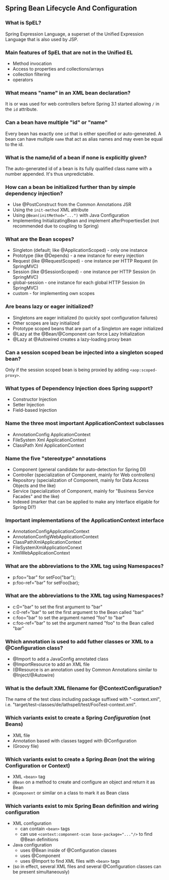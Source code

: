 
## Spring Bean Lifecycle And Configuration

### What is SpEL?
Spring Expression Language, a superset of the Unified Expression Language that is also used by JSP.

### Main features of SpEL that are not in the Unified EL
* Method invocation
* Access to properties and collections/arrays
* collection filtering
* operators

### What means "name" in an XML bean declaration?
It is or was used for web controllers before Spring 3.1 started allowing `/` in the `id` attribute.

### Can a bean have multiple "id" or "name"
Every bean has exactly one `id` that is either specified or auto-generated.
A bean can have multiple `name` that act as alias names and may even be equal to the id.

### What is the name/id of a bean if none is explicitly given?
The auto-generated id of a bean is its fully qualified class name with a number appended.
It's thus unpredictable.

### How can a bean be initialized further than by simple dependency injection?
* Use @PostConstruct from the Common Annotations JSR
* Using the `init-method` XML attribute
* Using `@Bean(initMethod="...")` with Java Configuration
* Implementing InitializatingBean and implement afterPropertiesSet (not recommended due to coupling to Spring)

### What are the Bean scopes?
* Singleton (default; like @ApplicationScoped) - only one instance
* Prototype (like @Depends) - a new instance for every injection
* Request (like @RequestScoped) - one instance per HTTP Request (in SpringMVC)
* Session (like @SessionScoped) - one instance per HTTP Session (in SpringMVC)
* global-session - one instance for each global HTTP Session (in SpringMVC)
* custom - for implementing own scopes

### Are beans lazy or eager initialized?
* Singletons are eager initialized (to quickly spot configuration failures)
* Other scopes are lazy initialized
* Prototype scoped beans that are part of a Singleton are eager initialized
* @Lazy at the @Bean/@Component can force Lazy Initialization
* @Lazy at @Autowired creates a lazy-loading proxy bean

### Can a session scoped bean be injected into a singleton scoped bean?
Only if the session scoped bean is being proxied by adding `<aop:scoped-proxy>`.

### What types of Dependency Injection does Spring support?
* Constructor Injection
* Setter Injection
* Field-based Injection

### Name the three most important ApplicationContext subclasses
* AnnotationConfig ApplicationContext
* FileSystem Xml ApplicationContext
* ClassPath Xml ApplicationContext

### Name the five "stereotype" annotations
* Component     (general candidate for auto-detection for Spring DI)
* Controller    (specialization of Component, mainly for Web controllers)
* Repository    (specialization of Component, mainly for Data Access Objects and the like)
* Service       (specialization of Component, mainly for "Business Service Facades" and the like)
* Indexed       (marker that can be applied to make any Interface eligable for Spring DI?)

### Important implementations of the ApplicationContext interface
* AnnotationConfigApplicationContext
* AnnotationConfigWebApplicationContext
* ClassPathXmlApplicationContext
* FileSystemXmlApplicationConext
* XmlWebApplicationContext

### What are the abbreviations to the XML <property> tag using Namespaces?
* p:foo="bar" for setFoo("bar");
* p:foo-ref="bar" for setFoo(bar);

### What are the abbreviations to the XML <constructor-arg> tag using Namespaces?
* c:0="bar" to set the first argument to "bar"
* c:0-ref="bar" to set the first argument to the Bean called "bar"
* c:foo="bar" to set the argument named "foo" to "bar"
* c:foo-ref="bar" to set the argument named "foo" to the Bean called "bar"

### Which annotation is used to add futher classes or XML to a @Configuration class?
* @Import to add a JavaConfig annotated class
* @ImportResource to add an XML file
* (@Resource is an annotation used by Common Annotations similar to @Inject/@Autowire)

### What is the default XML filename for @ContextConfiguration?
The name of the test class including package suffixed with "-context.xml",
i.e. "target/test-classes/de/lathspell/test/FooTest-context.xml".

### Which variants exist to create a Spring *Configuration* (not Beans)
* XML file
* Annotation based with classes tagged with @Configuration
* (Groovy file)

### Which variants exist to create a Spring *Bean* (not the wiring Configuration or Context) 
* XML `<bean>` tag
* `@Bean` on a method to create and configure an object and return it as Bean
* `@Component` or similar on a class to mark it as Bean class

### Which variants exist to mix Spring Bean definition and wiring configuration
* XML configuration 
    * can contain `<bean>` tags
    * can use `<context:component-scan base-package="..."/>` to find @Bean definitions
* Java configuration
    * uses @Bean inside of @Configuration classes
    * uses @Component
    * uses @Import to find XML files with `<bean>` tags
* (so in effect, several XML files and several @Configuration classes can be present simultaneously)
